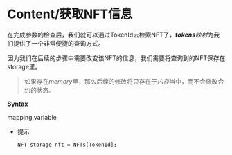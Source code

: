 # Content/**获取NFT信息**

在完成参数的检查后，我们就可以通过TokenId去检索NFT了，***tokens**映射*为我们提供了一个非常便捷的查询方式。

因为我们在后续的步骤中需要改变该NFT的信息，我们需要将查询到的NFT保存在storage里。

> 如果存在*memory*里，那么后续的修改将只存在于*内存*当中，而不会修改合约的状态。
> 

**Syntax**

mapping,variable

- 提示
    ```
    NFT storage nft = NFTs[TokenId];
    ```